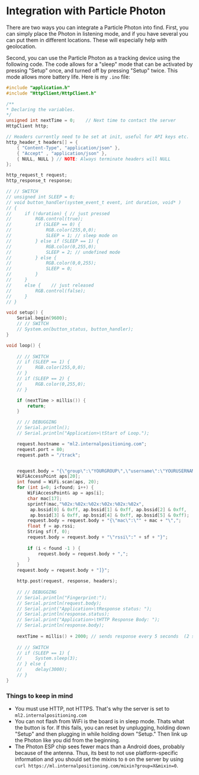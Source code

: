 # Integration with Particle Photon

There are two ways you can integrate a Particle Photon into find. First, you can simply place the Photon in listening mode, and if you have several you can put them in different locations. These will especially help with geolocation.

Second, you can use the Particle Photon as a tracking device using the following code. The code allows for a "sleep" mode that can be activated by pressing "Setup" once, and turned off by pressing "Setup" twice. This mode allows more battery life.
Here is my `.ino` file:

```c
#include "application.h"
#include "HttpClient/HttpClient.h"

/**
* Declaring the variables.
*/
unsigned int nextTime = 0;    // Next time to contact the server
HttpClient http;

// Headers currently need to be set at init, useful for API keys etc.
http_header_t headers[] = {
    { "Content-Type", "application/json" },
    { "Accept" , "application/json" },
    { NULL, NULL } // NOTE: Always terminate headers will NULL
};

http_request_t request;
http_response_t response;

// // SWITCH
// unsigned int SLEEP = 0;
// void button_handler(system_event_t event, int duration, void* )
// {
//     if (!duration) { // just pressed
//         RGB.control(true);
//         if (SLEEP == 0) {
//             RGB.color(255,0,0);
//             SLEEP = 1; // sleep mode on
//         } else if (SLEEP == 1) {
//             RGB.color(0,255,0);
//             SLEEP = 2; // undefined mode
//         } else {
//             RGB.color(0,0,255);
//             SLEEP = 0;
//         }
//     }
//     else {    // just released
//         RGB.control(false);
//     }
// }

void setup() {
    Serial.begin(9600);
    // // SWITCH
    // System.on(button_status, button_handler);
}

void loop() {
    
    // // SWITCH
    // if (SLEEP == 1) {
    //     RGB.color(255,0,0);
    // }
    // if (SLEEP == 2) {
    //     RGB.color(0,255,0);
    // }

    if (nextTime > millis()) {
        return;
    }

    // // DEBUGGING
    // Serial.println();
    // Serial.println("Application>\tStart of Loop.");

    request.hostname = "ml2.internalpositioning.com";
    request.port = 80;
    request.path = "/track";


    request.body = "{\"group\":\"YOURGROUP\",\"username\":\"YOURUSERNAME\",\"location\":\"YOURLOCATION\",\"wifi-fingerprint\":[";
    WiFiAccessPoint aps[20];
    int found = WiFi.scan(aps, 20);
    for (int i=0; i<found; i++) {
        WiFiAccessPoint& ap = aps[i];
        char mac[17];
        sprintf(mac,"%02x:%02x:%02x:%02x:%02x:%02x",
         ap.bssid[0] & 0xff, ap.bssid[1] & 0xff, ap.bssid[2] & 0xff,
         ap.bssid[3] & 0xff, ap.bssid[4] & 0xff, ap.bssid[5] & 0xff);
        request.body = request.body + "{\"mac\":\"" + mac + "\",";
        float f = ap.rssi;
        String sf(f, 0);
        request.body = request.body + "\"rssi\":" + sf + "}";
        
        if (i < found -1 ) {
            request.body = request.body + ",";
        }
    }
    request.body = request.body + "]}";

    http.post(request, response, headers);
    
    // // DEBUGGING
    // Serial.println("Fingerprint:");
    // Serial.println(request.body);
    // Serial.print("Application>\tResponse status: ");
    // Serial.println(response.status);
    // Serial.print("Application>\tHTTP Response Body: ");
    // Serial.println(response.body);
    
    nextTime = millis() + 2000; // sends response every 5 seconds  (2 sec delay + ~3 sec for gathering signals)
    
    // // SWITCH
    // if (SLEEP == 1) {
    //     System.sleep(3);
    // } else {
    //     delay(3000);
    // }
}
```

### Things to keep in mind

- You must use HTTP, not HTTPS. That's why the server is set to `ml2.internalpositioning.com`
- You can not flash from WiFi is the board is in sleep mode. Thats what the button is for. If this fails, you can reset by unplugging, holding down "Setup" and then plugging in while holding down "Setup." Then link up the Photon like you did from the beginning.
- The Photon ESP chip sees fewer macs than a Android does, probably because of the antenna. Thus, its best to not use platform-specific information and you should set the mixins to `0` on the server by using `curl https://ml.internalpositioning.com/mixin?group=X&mixin=0`.
